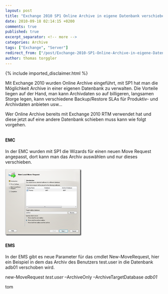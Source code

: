 ```yaml
---
layout: post
title: "Exchange 2010 SP1 Online Archive in eigene Datenbank verschieben"
date: 2010-09-18 02:14:15 +0200
comments: true
published: true
excerpt_separator: <!-- more -->
categories: Archive
tags: ["Exchange", "Server"]
redirect_from: ["/post/Exchange-2010-SP1-Online-Archive-in-eigene-Datenbank-verschieben", "/post/exchange-2010-sp1-online-archive-in-eigene-datenbank-verschieben"]
author: thomas torggler
---
```

<!-- more -->
{% include imported_disclaimer.html %}
<p>Mit Exchange 2010 wurden Online Archive eingeführt, mit SP1 hat man die Möglichkeit Archive in einer eigenen Datenbank zu verwalten. Die Vorteile liegen auf der Hand, man kann Archivdaten so auf billigeren, langsamen Storge legen, kann verschiedene Backup/Restore SLAs für Produktiv- und Archivdaten anbieten usw…</p>  <p>Wer Online Archive bereits mit Exchange 2010 RTM verwendet hat und diese jetzt auf eine andere Datenbank schieben muss kann wie folgt vorgehen.</p>  <h6></h6>  <h4>EMC</h4>  <p>In der EMC wurden mit SP1 die Wizards für einen neuen Move Request angepasst, dort kann man das Archiv auswählen und nur dieses verschieben.</p>  <p><a href="/assets/image_270.png"><img style="background-image: none; border-bottom: 0px; border-left: 0px; margin: ; padding-left: 0px; padding-right: 0px; display: inline; border-top: 0px; border-right: 0px; padding-top: 0px" title="image" border="0" alt="image" src="/assets/image_thumb_268.png" width="244" height="213" /></a></p>  <h4>EMS</h4>  <p>In der EMS gibt es neue Parameter für das cmdlet New-MoveRequest, hier ein Beispiel in dem das Archiv des Benutzers test.user in die Datenbank adb01 verschoben wird.</p>  <p>new-MoveRequest <em>test.user</em> –ArchiveOnly –ArchiveTargetDatabase <em>adb01</em></p>  <p><em></em></p>  <p>tom</p>
